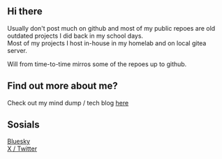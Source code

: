 ## Hi there

Usually don't post much on github and most of my public repoes are old outdated projects I did back in my school days.  
Most of my projects I host in-house in my homelab and on local gitea server.  

Will from time-to-time mirros some of the repoes up to github.  

## Find out more about me?
Check out my mind dump / tech blog [here](https://bendiksens.net)

## Sosials

[Bluesky](https://bsky.app/profile/bendiksens.net)  
[X / Twitter](https://x.com/unk1nd)
